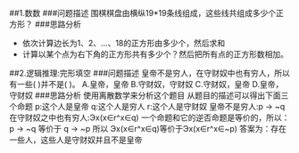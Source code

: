 ##1.数数
###问题描述
围棋棋盘由横纵19*19条线组成，这些线共组成多少个正方形？
###思路分析
- 依次计算边长为1、2、...、18的正方形由多少个，然后求和
- 计算以某个点为右下角的正方形共有多少个？然后把所有点的正方形数相加。

##2.逻辑推理:完形填空
###问题描述
皇帝不是穷人，在守财奴中也有穷人，所以有一些(  )并不是(  )。
A.皇帝，皇帝 B.守财奴，守财奴
C.守财奴，皇帝 D.皇帝，守财奴
###思路分析
使用离散数学来分析这个题目
从题目的描述可以得出下面三个命题
p:这个人是皇帝
q:这个人是穷人
r:这个人是守财奴
皇帝不是穷人:p -> ~q
在守财奴之中也有穷人:Эx(x∈r^x∈q)
一个命题和它的逆否命题是等价的，所以：
p -> ~q  等价于 q -> ~p
所以
Эx(x∈r^x∈q)等价于Эx(x∈r^x∈~p)
答案为：存在一些人，这些人是守财奴并且不是皇帝

